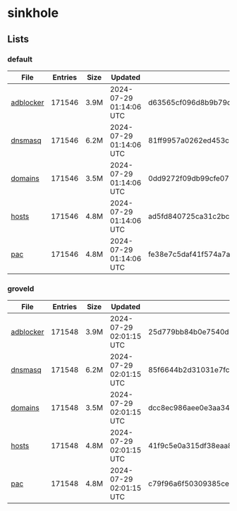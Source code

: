 # sinkhole

## Lists

### default

|File|Entries|Size|Updated|Hash|
|-|-|-|-|-|
|[adblocker](https://raw.githubusercontent.com/groveld/sinkhole/lists/default/adblocker.txt)|171546|3.9M|2024-07-29 01:14:06 UTC|d63565cf096d8b9b79d82c9ba609c45310ba85814fe285d15badaa56564b4030|
|[dnsmasq](https://raw.githubusercontent.com/groveld/sinkhole/lists/default/dnsmasq.txt)|171546|6.2M|2024-07-29 01:14:06 UTC|81ff9957a0262ed453c53fe55faac023b0c08665de2602c25b7c8c77b83a07f1|
|[domains](https://raw.githubusercontent.com/groveld/sinkhole/lists/default/domains.txt)|171546|3.5M|2024-07-29 01:14:06 UTC|0dd9272f09db99cfe0704c0f9ec34d75dc55008b3784b4610fdf9e8198897bf8|
|[hosts](https://raw.githubusercontent.com/groveld/sinkhole/lists/default/hosts.txt)|171546|4.8M|2024-07-29 01:14:06 UTC|ad5fd840725ca31c2bca99c224c58bef7ce0cd8e0a7c56971ca5110f1a136a07|
|[pac](https://raw.githubusercontent.com/groveld/sinkhole/lists/default/pac.txt)|171546|4.8M|2024-07-29 01:14:06 UTC|fe38e7c5daf41f574a7a7f38e77d2352e4a67689501178d3e72feaeea0f68119|

### groveld

|File|Entries|Size|Updated|Hash|
|-|-|-|-|-|
|[adblocker](https://raw.githubusercontent.com/groveld/sinkhole/lists/groveld/adblocker.txt)|171548|3.9M|2024-07-29 02:01:15 UTC|25d779bb84b0e7540d36ddfb41a3682007b8283c379194bd88cc8b2d1125a684|
|[dnsmasq](https://raw.githubusercontent.com/groveld/sinkhole/lists/groveld/dnsmasq.txt)|171548|6.2M|2024-07-29 02:01:15 UTC|85f6644b2d31031e7fc8a9bf96f399f2d908a4e7797a3b84b04128ccb8a62df7|
|[domains](https://raw.githubusercontent.com/groveld/sinkhole/lists/groveld/domains.txt)|171548|3.5M|2024-07-29 02:01:15 UTC|dcc8ec986aee0e3aa3492bcdda922a49f78d806b84b5537c2130fd4e02be22b2|
|[hosts](https://raw.githubusercontent.com/groveld/sinkhole/lists/groveld/hosts.txt)|171548|4.8M|2024-07-29 02:01:15 UTC|41f9c5e0a315df38eaa88a80be986f368655feafe7e1228012991c025d0d4fcc|
|[pac](https://raw.githubusercontent.com/groveld/sinkhole/lists/groveld/pac.txt)|171548|4.8M|2024-07-29 02:01:15 UTC|c79f96a6f50309385ce622380cfa4053dbf15ec6a977279eebf9415edbd9cadf|
